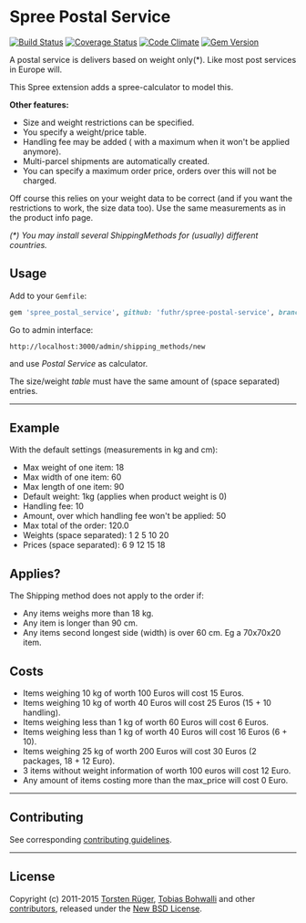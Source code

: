 # Spree Postal Service

[![Build Status](https://travis-ci.org/futhr/spree-postal-service.svg?branch=master)](https://travis-ci.org/futhr/spree-postal-service)
[![Coverage Status](https://img.shields.io/coveralls/futhr/spree-postal-service.svg)](https://coveralls.io/r/futhr/spree-postal-service?branch=master)
[![Code Climate](https://codeclimate.com/github/futhr/spree-postal-service/badges/gpa.svg)](https://codeclimate.com/github/futhr/spree-postal-service)
[![Gem Version](https://badge.fury.io/rb/spree_postal_service.svg)](http://badge.fury.io/rb/spree_postal_service)

A postal service is delivers based on weight only(*). Like most post services in Europe will.

This Spree extension adds a spree-calculator to model this.

**Other features:**

- Size and weight restrictions can be specified.
- You specify a weight/price table.
- Handling fee may be added ( with a maximum when it won't be applied anymore).
- Multi-parcel shipments are automatically created.
- You can specify a maximum order price, orders over this will not be charged.

Off course this relies on your weight data to be correct (and if you want the restrictions to work, the size data too).
Use the same measurements as in the product info page.

_(*) You may install several ShippingMethods for (usually) different countries._

## Usage

Add to your `Gemfile`:
```ruby
gem 'spree_postal_service', github: 'futhr/spree-postal-service', branch: 'master'
```

Go to admin interface:

`http://localhost:3000/admin/shipping_methods/new`

and use _Postal Service_ as calculator.

The size/weight _table_ must have the same amount of (space separated) entries.

---

## Example

With the default settings (measurements in kg and cm):

- Max weight of one item: 18
- Max width of one item: 60
- Max length of one item: 90
- Default weight: 1kg (applies when product weight is 0)
- Handling fee: 10
- Amount, over which handling fee won't be applied: 50
- Max total of the order: 120.0
- Weights (space separated): 1 2 5 10 20
- Prices (space separated):  6 9 12 15 18

## Applies?

The Shipping method does not apply to the order if:

- Any items weighs more than 18 kg.
- Any item is longer than 90 cm.
- Any items second longest side (width) is over 60 cm. Eg a 70x70x20 item.

## Costs

- Items weighing 10 kg of worth 100 Euros will cost 15 Euros.
- Items weighing 10 kg of worth 40 Euros will cost 25 Euros (15 + 10 handling).
- Items weighing less than 1 kg of worth 60 Euros will cost 6 Euros.
- Items weighing less than 1 kg of worth 40 Euros will cost 16 Euros (6 + 10).
- Items weighing 25 kg of worth 200 Euros will cost 30 Euros (2 packages, 18 + 12 Euro).
- 3 items without weight information of worth 100 euros will cost 12 Euro.
- Any amount of items costing more than the max_price will cost 0 Euro.

---

## Contributing

See corresponding [contributing guidelines][1].

---

## License

Copyright (c) 2011-2015 [Torsten Rüger][2], [Tobias Bohwalli][3] and other [contributors][4], released under the [New BSD License][5].

[1]: https://github.com/futhr/spree-postal-service/blob/master/CONTRIBUTING.md
[2]: https://github.com/dancinglightning
[3]: https://github.com/futhr
[4]: https://github.com/futhr/spree-postal-service/graphs/contributors
[5]: https://github.com/futhr/spree-postal-service/blob/master/LICENSE.md
